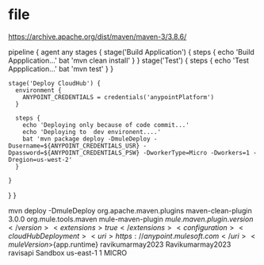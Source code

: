 # file

https://archive.apache.org/dist/maven/maven-3/3.8.6/



pipeline {
  agent any
  stages {
    stage('Build Application') { 
      steps {
       echo 'Build Appplication...' 
        bat 'mvn clean install'
      }
    }
 	stage('Test') { 
      steps {
        echo 'Test Appplication...' 
        bat 'mvn test'
      }
    }
 	
   
	stage('Deploy CloudHub') { 
      environment {
        ANYPOINT_CREDENTIALS = credentials('anypointPlatform')
      }
            
      steps {
        echo 'Deploying only because of code commit...'
        echo 'Deploying to  dev environent....'
        bat 'mvn package deploy -DmuleDeploy -Dusername=${ANYPOINT_CREDENTIALS_USR} -Dpassword=${ANYPOINT_CREDENTIALS_PSW} -DworkerType=Micro -Dworkers=1 -Dregion=us-west-2'
      }
	  
	}
	
	
	
	
	
	
	
	
	
	
	
	
	
	
	
	
	
	
	
	
	
	
	
	
	
	
	
	
	
	
  }
}














mvn deploy -DmuleDeploy
<plugin>                 <groupId>org.apache.maven.plugins</groupId>                 <artifactId>maven-clean-plugin</artifactId>                 <version>3.0.0</version>             </plugin>             <plugin>                 <groupId>org.mule.tools.maven</groupId>                 <artifactId>mule-maven-plugin</artifactId>                 <version>${mule.maven.plugin.version}</version>                 <extensions>true</extensions>                 <configuration>                     <cloudHubDeployment>                         <uri>https://anypoint.mulesoft.com</uri>                         <muleVersion>${app.runtime}</muleVersion>                         <username>ravikumarmay2023</username>                         <password>Ravikumarmay2023</password>                         <applicationName>ravisapi</applicationName>                         <environment>Sandbox</environment>                         <region>us-east-1</region>                         <workers>1</workers>                         <workerType>MICRO</workerType>                     </cloudHubDeployment>                 </configuration>             </plugin>










